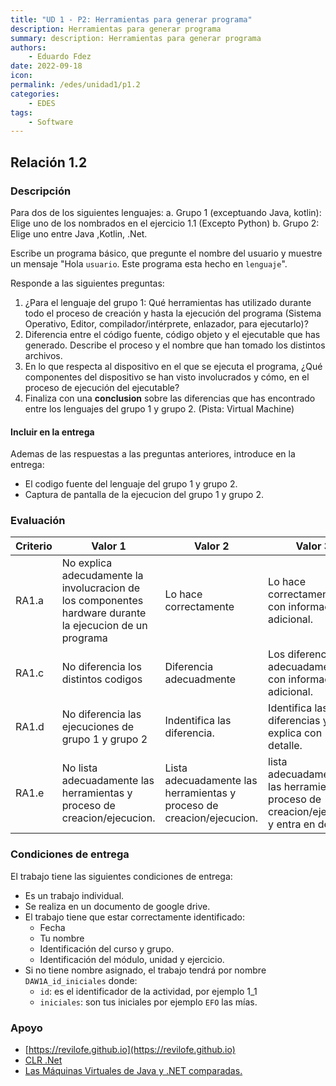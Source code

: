 ```yaml
---
title: "UD 1 - P2: Herramientas para generar programa"
description: Herramientas para generar programa
summary: description: Herramientas para generar programa
authors:
    - Eduardo Fdez
date: 2022-09-18
icon:   
permalink: /edes/unidad1/p1.2
categories:
    - EDES
tags:
    - Software
---
```

## Relación 1.2

### Descripción

Para dos de los siguientes lenguajes:
a. Grupo 1 (exceptuando Java, kotlin): Elige uno de los nombrados en el ejercicio 1.1 (Excepto Python)
b. Grupo 2: Elige uno entre Java ,Kotlin, .Net.

Escribe un programa básico, que pregunte el nombre del usuario y muestre un mensaje "Hola `usuario`. Este programa esta hecho en `lenguaje`".

Responde a las siguientes preguntas:

1. ¿Para el lenguaje del grupo 1: Qué herramientas has utilizado durante todo el proceso de creación y hasta la ejecución del programa (Sistema Operativo, Editor, compilador/intérprete, enlazador, para ejecutarlo)?
2. Diferencia entre el código fuente, código objeto y el ejecutable que has generado. Describe el proceso y el nombre que han tomado los distintos archivos.
3. En lo que respecta al dispositivo en el que se ejecuta el programa, ¿Qué componentes del dispositivo se han visto involucrados y cómo, en el proceso de ejecución del ejecutable?
4. Finaliza con una **conclusion** sobre las diferencias que has encontrado entre los lenguajes del grupo 1 y grupo 2. (Pista: Virtual Machine)

#### Incluir en la entrega

Ademas de las respuestas a las preguntas anteriores, introduce en la entrega:

* El codigo fuente del lenguaje del grupo 1 y grupo 2.
* Captura de pantalla de la ejecucion del grupo 1 y grupo 2.

### Evaluación


| Criterio | Valor 1                                                                                                  | Valor 2                                                               | Valor 3                                                                                   |
| ---------- | ---------------------------------------------------------------------------------------------------------- | ----------------------------------------------------------------------- | ------------------------------------------------------------------------------------------- |
| RA1.a    | No explica adecudamente la involucracion de los componentes hardware durante la ejecucion de un programa | Lo hace correctamente                                                 | Lo hace correctamente, con informacion adicional.                                         |
| RA1.c    | No diferencia los distintos codigos                                                                      | Diferencia adecuadmente                                               | Los diferencia adecuadamente con informacion adicional.                                   |
| RA1.d    | No diferencia las ejecuciones de grupo 1 y grupo 2                                                       | Indentifica las diferencia.                                           | Identifica las diferencias y las explica con detalle.                                     |
| RA1.e    | No lista adecuadamente las herramientas y proceso de creacion/ejecucion.                                 | Lista adecuadamente las herramientas y proceso de creacion/ejecucion. | lista adecuadamente las herramientas y proceso de creacion/ejecucion y entra en detalles. |

### Condiciones de entrega

El trabajo tiene las siguientes condiciones de entrega:

* Es un trabajo individual.
* Se realiza en un documento de google drive.
* El trabajo tiene que estar correctamente identificado:
    * Fecha
    * Tu nombre
    * Identificación del curso y grupo.
    * Identificación del módulo, unidad y ejercicio.
* Si no tiene nombre asignado, el trabajo tendrá por nombre `DAW1A_id_iniciales` donde:
    * `id`: es el identificador de la actividad, por ejemplo 1_1
    * `iniciales`: son tus iniciales por ejemplo `EFO` las mías.

### Apoyo

* [https://revilofe.github.io](https://revilofe.github.io)
* [CLR .Net](https://elvex.ugr.es/decsai/csharp/dotnet/index.xml)
* [Las Máquinas Virtuales de Java y .NET comparadas.](https://www.youtube.com/watch?v=80GlwTKXuDk)
